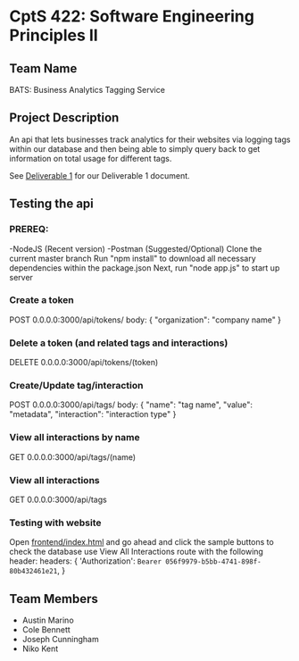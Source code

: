 # CptS 422: Software Engineering Principles II
## Team Name
BATS: Business Analytics Tagging Service

## Project Description
An api that lets businesses track analytics for their websites via logging tags within our database and then being able to simply query back to get information on total usage for different tags.

See [Deliverable 1](docs/Deliverable_1.pdf) for our Deliverable 1 document.

## Testing the api
### PREREQ:
-NodeJS (Recent version)
-Postman (Suggested/Optional)
Clone the current master branch
Run "npm install" to download all necessary dependencies within the package.json
Next, run "node app.js" to start up server

### Create a token
POST 0.0.0.0:3000/api/tokens/
body:
{
	"organization": "company name"
}

### Delete a token (and related tags and interactions)
DELETE 0.0.0.0:3000/api/tokens/(token)

### Create/Update tag/interaction
POST 0.0.0.0:3000/api/tags/
body:
{
	"name": "tag name",
	"value": "metadata",
	"interaction": "interaction type"
}


### View all interactions by name
GET 0.0.0.0:3000/api/tags/(name)

### View all interactions
GET 0.0.0.0:3000/api/tags

### Testing with website
Open [frontend/index.html](frontend/index.html)
and go ahead and click the sample buttons
to check the database use View All Interactions route with the following header:
headers: {
                'Authorization': `Bearer 056f9979-b5bb-4741-898f-80b432461e21`,
            }

## Team Members
* Austin Marino
* Cole Bennett
* Joseph Cunningham
* Niko Kent

